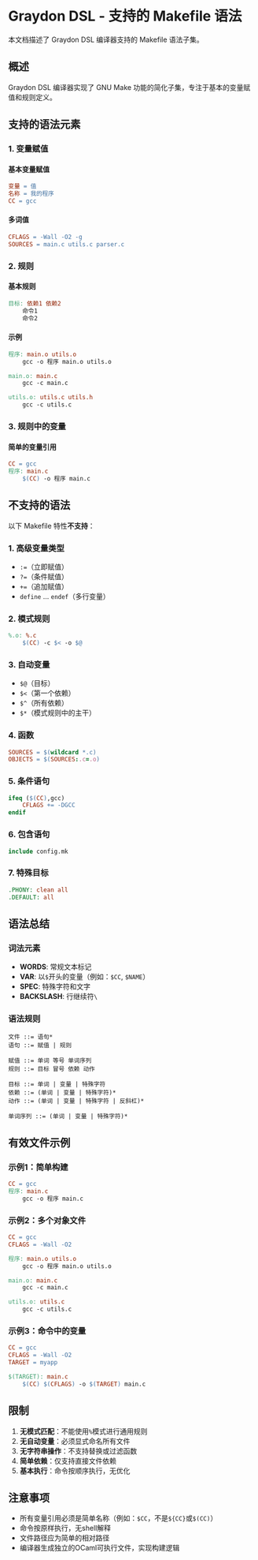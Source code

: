 # Graydon DSL - 支持的 Makefile 语法

本文档描述了 Graydon DSL 编译器支持的 Makefile 语法子集。

## 概述

Graydon DSL 编译器实现了 GNU Make 功能的简化子集，专注于基本的变量赋值和规则定义。

## 支持的语法元素

### 1. 变量赋值

#### 基本变量赋值
```makefile
变量 = 值
名称 = 我的程序
CC = gcc
```

#### 多词值
```makefile
CFLAGS = -Wall -O2 -g
SOURCES = main.c utils.c parser.c
```

### 2. 规则

#### 基本规则
```makefile
目标: 依赖1 依赖2
	命令1
	命令2
```

#### 示例
```makefile
程序: main.o utils.o
	gcc -o 程序 main.o utils.o

main.o: main.c
	gcc -c main.c

utils.o: utils.c utils.h
	gcc -c utils.c
```

### 3. 规则中的变量

#### 简单的变量引用
```makefile
CC = gcc
程序: main.c
	$(CC) -o 程序 main.c
```

## 不支持的语法

以下 Makefile 特性**不支持**：

### 1. 高级变量类型
- `:=`（立即赋值）
- `?=`（条件赋值）
- `+=`（追加赋值）
- `define` ... `endef`（多行变量）

### 2. 模式规则
```makefile
%.o: %.c
	$(CC) -c $< -o $@
```

### 3. 自动变量
- `$@`（目标）
- `$<`（第一个依赖）
- `$^`（所有依赖）
- `$*`（模式规则中的主干）

### 4. 函数
```makefile
SOURCES = $(wildcard *.c)
OBJECTS = $(SOURCES:.c=.o)
```

### 5. 条件语句
```makefile
ifeq ($(CC),gcc)
    CFLAGS += -DGCC
endif
```

### 6. 包含语句
```makefile
include config.mk
```

### 7. 特殊目标
```makefile
.PHONY: clean all
.DEFAULT: all
```

## 语法总结

### 词法元素
- **WORDS**: 常规文本标记
- **VAR**: 以`$`开头的变量（例如：`$CC`, `$NAME`）
- **SPEC**: 特殊字符和文字
- **BACKSLASH**: 行继续符`\`

### 语法规则

```ebnf
文件 ::= 语句*
语句 ::= 赋值 | 规则

赋值 ::= 单词 等号 单词序列
规则 ::= 目标 冒号 依赖 动作

目标 ::= 单词 | 变量 | 特殊字符
依赖 ::= (单词 | 变量 | 特殊字符)*
动作 ::= (单词 | 变量 | 特殊字符 | 反斜杠)*

单词序列 ::= (单词 | 变量 | 特殊字符)*
```

## 有效文件示例

### 示例1：简单构建
```makefile
CC = gcc
程序: main.c
	gcc -o 程序 main.c
```

### 示例2：多个对象文件
```makefile
CC = gcc
CFLAGS = -Wall -O2

程序: main.o utils.o
	gcc -o 程序 main.o utils.o

main.o: main.c
	gcc -c main.c

utils.o: utils.c
	gcc -c utils.c
```

### 示例3：命令中的变量
```makefile
CC = gcc
CFLAGS = -Wall -O2
TARGET = myapp

$(TARGET): main.c
	$(CC) $(CFLAGS) -o $(TARGET) main.c
```

## 限制

1. **无模式匹配**：不能使用`%`模式进行通用规则
2. **无自动变量**：必须显式命名所有文件
3. **无字符串操作**：不支持替换或过滤函数
4. **简单依赖**：仅支持直接文件依赖
5. **基本执行**：命令按顺序执行，无优化

## 注意事项

- 所有变量引用必须是简单名称（例如：`$CC`，不是`${CC}`或`$(CC)`）
- 命令按原样执行，无shell解释
- 文件路径应为简单的相对路径
- 编译器生成独立的OCaml可执行文件，实现构建逻辑